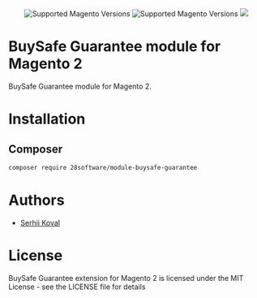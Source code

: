 <div align="center">
  <img src="https://img.shields.io/badge/magento-2.3.X-brightgreen.svg?logo=magento&longCache=true&style=flat-square" alt="Supported Magento Versions" />
  <img src="https://img.shields.io/badge/magento-2.4.X-brightgreen.svg?logo=magento&longCache=true&style=flat-square" alt="Supported Magento Versions" />
  <a href="https://opensource.org/licenses/MIT" target="_blank"><img src="https://img.shields.io/badge/license-MIT-blue.svg" /></a>
</div>



# BuySafe Guarantee module for Magento 2
BuySafe Guarantee module for Magento 2.

# Installation
## Composer

```bash
composer require 28software/module-buysafe-guarantee
```

# Authors

* [Serhii Koval](mailto:serhiyk@28software.com)

# License
BuySafe Guarantee extension for Magento 2 is licensed under the MIT License - see the LICENSE file for details
